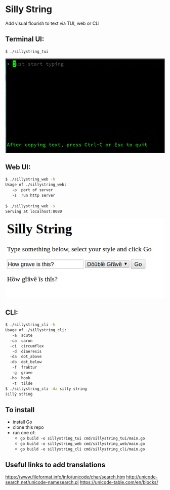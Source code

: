 # Silly String
Add visual flourish to text via TUI, web or CLI


## Terminal UI:
```bash
$ ./sillystring_tui
```
![TUI screenshot](tui.gif "TUI screenshot")

## Web UI:
```bash
$ ./sillystring_web -h
Usage of ./sillystring_web:
   -p  port of server
   -s  run http server

$ ./sillystring_web -s
Serving at localhost:8080
```
![Web interface screenshot](sillystring_screen.png "Web interface screenshot")

## CLI:
```bash
$ ./sillystring_cli -h
Usage of ./sillystring_cli:
   -a  acute
  -ca  caron
  -ci  circumflex
   -d  diaeresis
  -da  dot_above
  -db  dot_below
   -f  fraktur
   -g  grave
  -ho  hook
   -t  tilde
$ ./sillystring_cli -da silly string
ṡillẏ ṡṫṙiṅġ
```

## To install
- install Go 
- clone this repo
- run one of:
  - `go build -o sillystring_tui cmd/sillystring_tui/main.go`
  - `go build -o sillystring_web cmd/sillystring_web/main.go`
  - `go build -o sillystring_cli cmd/sillystring_cli/main.go`

## Useful links to add translations
https://www.fileformat.info/info/unicode/char/search.htm
http://unicode-search.net/unicode-namesearch.pl
https://unicode-table.com/en/blocks/
